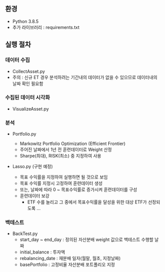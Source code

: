 ## 환경
* Python 3.8.5
* 추가 라이브러리 : requirements.txt

## 실행 절차 
### 데이터 수집 
* CollectAsset.py 
* 주의 : 신규 ET 경우 분석하려는 기간내의 데이터가 없을 수 있으므로 데이터내의 날짜 확인 필요함   

### 수집된 데이터 시각화 
* VisualizeAsset.py

### 분석 
* Portfolio.py 
  * Markowitz Portfolio Optimization (Efficient Frontier)
  * 주어진 날짜에서 1년 전 훈련데이터로 Weight 산정 
  * Sharpe(최대), RISK(최소) 중 지정하여 사용 

* Lasso.py (구현 예정)
  * 목표 수익률을 지정하여 실행하면 될 것으로 보임
  * 목표 수익률 지정시 고정하여 훈련데이터 생성 
  * 또는, 날짜에 따라 0 ~ 목표수익률로 증가시켜 훈련데이터를 구성
  * 훈련데이터 보강 
    * ETF 수를 늘리고 그 중에서 목표수익률을 달성을 위한 대상 ETF가 선정되도록 ...   
    
### 백테스트 
* BackTest.py 
  * start_day ~ end_day : 정의된 자산분배 weight 값으로 백테스트 수행할 날짜 
  * initial_balance : 투자액 
  * rebalancing_date : 재분배 일자(월말, 월초, 지정날짜)
  * basePortfolio : 고정비율 자산분배 포트폴리오 지정 